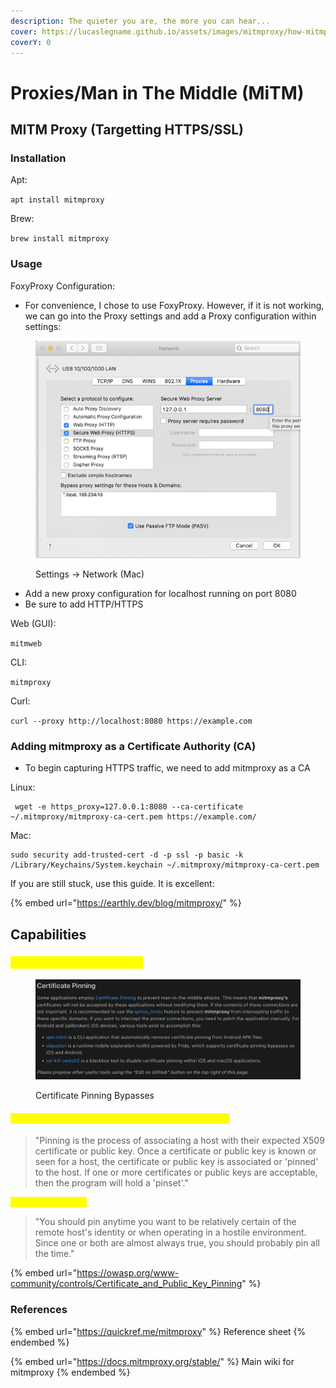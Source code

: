 ```yaml
---
description: The quieter you are, the more you can hear...
cover: https://lucaslegname.github.io/assets/images/mitmproxy/how-mitmproxy-works.jpg
coverY: 0
---
```


# Proxies/Man in The Middle (MiTM)

## MITM Proxy (Targetting HTTPS/SSL)

### Installation

Apt:

`apt install mitmproxy`

Brew:

`brew install mitmproxy`

### Usage

FoxyProxy Configuration:

* For convenience, I chose to use FoxyProxy. However, if it is not working, we can go into the Proxy settings and add a Proxy configuration within settings:

<figure><img src="../.gitbook/assets/image.png" alt=""><figcaption><p>Settings -> Network (Mac)</p></figcaption></figure>

* Add a new proxy configuration for localhost running on port 8080
* Be sure to add HTTP/HTTPS

Web (GUI):

`mitmweb`

CLI:

`mitmproxy`

Curl:

`curl --proxy http://localhost:8080 https://example.com`

### Adding mitmproxy as a Certificate Authority (CA)

* To begin capturing HTTPS traffic, we need to add mitmproxy as a CA

Linux:

```
 wget -e https_proxy=127.0.0.1:8080 --ca-certificate ~/.mitmproxy/mitmproxy-ca-cert.pem https://example.com/
```

Mac:

```
sudo security add-trusted-cert -d -p ssl -p basic -k /Library/Keychains/System.keychain ~/.mitmproxy/mitmproxy-ca-cert.pem
```

If you are still stuck, use this guide. It is excellent:

{% embed url="https://earthly.dev/blog/mitmproxy/" %}

## Capabilities

### <mark style="color:yellow;">Certificate Pinning Bypass</mark>

<figure><img src="../.gitbook/assets/image (4).png" alt=""><figcaption><p>Certificate Pinning Bypasses</p></figcaption></figure>

#### <mark style="color:yellow;">What is Certificate Pinning and why is it bad for us?</mark>

> "Pinning is the process of associating a host with their expected X509 certificate or public key. Once a certificate or public key is known or seen for a host, the certificate or public key is associated or 'pinned' to the host. If one or more certificates or public keys are acceptable, then the program will hold a 'pinset'."

<mark style="color:yellow;">**When do you pin?**</mark>

> "You should pin anytime you want to be relatively certain of the remote host's identity or when operating in a hostile environment. Since one or both are almost always true, you should probably pin all the time."

{% embed url="https://owasp.org/www-community/controls/Certificate_and_Public_Key_Pinning" %}

### References

{% embed url="https://quickref.me/mitmproxy" %}
Reference sheet
{% endembed %}

{% embed url="https://docs.mitmproxy.org/stable/" %}
Main wiki for mitmproxy
{% endembed %}

